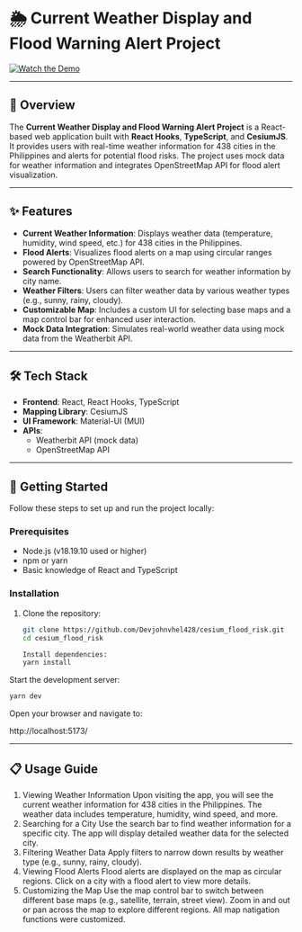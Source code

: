 # 🌦️ Current Weather Display and Flood Warning Alert Project

[![Watch the Demo](https://drive.google.com/file/d/1OTfUVhXXOXrAe9xjuOgxkLAFhckrbUQo/view?usp=drive_link)](https://drive.google.com/file/d/1OTfUVhXXOXrAe9xjuOgxkLAFhckrbUQo/view?usp=drive_link)

---

## 📖 Overview

The **Current Weather Display and Flood Warning Alert Project** is a React-based web application built with **React Hooks**, **TypeScript**, and **CesiumJS**. It provides users with real-time weather information for 438 cities in the Philippines and alerts for potential flood risks. The project uses mock data for weather information and integrates OpenStreetMap API for flood alert visualization.

---

## ✨ Features

-   **Current Weather Information**: Displays weather data (temperature, humidity, wind speed, etc.) for 438 cities in the Philippines.
-   **Flood Alerts**: Visualizes flood alerts on a map using circular ranges powered by OpenStreetMap API.
-   **Search Functionality**: Allows users to search for weather information by city name.
-   **Weather Filters**: Users can filter weather data by various weather types (e.g., sunny, rainy, cloudy).
-   **Customizable Map**: Includes a custom UI for selecting base maps and a map control bar for enhanced user interaction.
-   **Mock Data Integration**: Simulates real-world weather data using mock data from the Weatherbit API.

---

## 🛠️ Tech Stack

-   **Frontend**: React, React Hooks, TypeScript
-   **Mapping Library**: CesiumJS
-   **UI Framework**: Material-UI (MUI)
-   **APIs**:
    -   Weatherbit API (mock data)
    -   OpenStreetMap API

---

## 🚀 Getting Started

Follow these steps to set up and run the project locally:

### Prerequisites

-   Node.js (v18.19.10 used or higher)
-   npm or yarn
-   Basic knowledge of React and TypeScript

### Installation

1. Clone the repository:
    ```bash
    git clone https://github.com/Devjohnvhel428/cesium_flood_risk.git
    cd cesium_flood_risk
    ```
    ```bash
    Install dependencies:
    yarn install
    ```

Start the development server:

```bash
yarn dev
```

Open your browser and navigate to:

http://localhost:5173/

---

## 📋 Usage Guide

1. Viewing Weather Information
   Upon visiting the app, you will see the current weather information for 438 cities in the Philippines.
   The weather data includes temperature, humidity, wind speed, and more.
2. Searching for a City
   Use the search bar to find weather information for a specific city.
   The app will display detailed weather data for the selected city.
3. Filtering Weather Data
   Apply filters to narrow down results by weather type (e.g., sunny, rainy, cloudy).
4. Viewing Flood Alerts
   Flood alerts are displayed on the map as circular regions.
   Click on a city with a flood alert to view more details.
5. Customizing the Map
   Use the map control bar to switch between different base maps (e.g., satellite, terrain, street view).
   Zoom in and out or pan across the map to explore different regions.
   All map natigation functions were customized.

